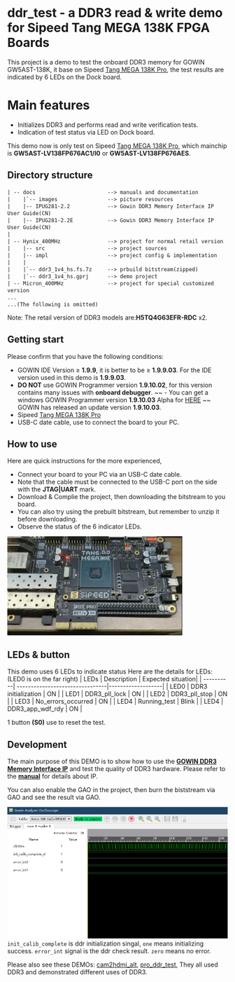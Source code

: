 # ddr_test - a DDR3 read & write demo for Sipeed Tang MEGA 138K FPGA Boards

This project is a demo to test the onboard DDR3 memory for GOWIN GW5AST-138K, it base on Sipeed [Tang MEGA 138K Pro](https://wiki.sipeed.com/hardware/en/tang/tang-mega-138k/mega-138k-pro.html), the test results are indicated by 6 LEDs on the Dock board.

# Main features

- Initializes DDR3 and performs read and write verification tests.
- Indication of test status via LED on Dock board.

This demo now is only test on Sipeed [Tang MEGA 138K Pro](https://wiki.sipeed.com/hardware/en/tang/tang-mega-138k/mega-138k-pro.html), which mainchip is **GW5AST-LV138FP676AC1/l0** or **GW5AST-LV138FP676AES**.   

## Directory structure

```
| -- docs                       --> manuals and documentation   
|    |`-- images                --> picture resources  
|    |-- IPUG281-2.2            --> Gowin DDR3 Memory Interface IP User Guide(CN)
|    |-- IPUG281-2.2E           --> Gowin DDR3 Memory Interface IP User Guide(CN)
|
| -- Hynix_400MHz               --> project for normal retail version
|    |-- src                    --> project sources 
|    |-- impl                   --> project config & implementation 
|    |
|    |`-- ddr3_1v4_hs.fs.7z     --> prbuild bitstream(zipped)                       
|    |`-- ddr3_1v4_hs.gprj      --> demo project
| -- Micron_400MHz              --> project for special customized version
...
...(The following is omitted)

```
Note: The retail version of DDR3 models are:**H5TQ4G63EFR-RDC** x2.

## Getting start
Please confirm that you have the following conditions:
- GOWIN IDE Version ≥ **1.9.9**, it is better to be ≥ **1.9.9.03**. For the IDE version used in this demo is **1.9.9.03**.
- **DO NOT** use GOWIN Programmer version **1.9.10.02**, for this version contains many issues with **onboard debugger**.
~~ - You can get a windows GOWIN Programmer version **1.9.10.03** Alpha for [HERE](https://api.dl.sipeed.com/shareURL/TANG/programmer) ~~ GOWIN has released an update version **1.9.10.03**.
- Sipeed [Tang MEGA 138K Pro](https://wiki.sipeed.com/hardware/en/tang/tang-mega-138k/mega-138k-pro.html)
- USB-C date cable, use to connect the board to your PC.  

## How to use

Here are quick instructions for the more experienced,
- Connect your board to your PC via an USB-C date cable. 
- Note that the cable must be connected to the USB-C port on the side with the **JTAG|UART** mark.
- Download & Complie the project, then downloading the bitstream to you board.
- You can also try using the prebuilt bitstream, but remember to unzip it before downloading.
- Observe the status of the 6 indicator LEDs.

<img src="./docs/images/ddr_test_138K-Pro.webp" width=400>

## LEDs & button

This demo uses 6 LEDs to indicate status 
Here are the details for LEDs:(LED0 is on the far right)
| LEDs      | Description                     | Expected situation|
| ----------| --------------------------------|-------------------|
| LED0      |  DDR3 initialization            | ON                |
| LED1      |  DDR3_pll_lock                  | ON                |
| LED2      |  DDR3_pll_stop                  | ON                |
| LED3      |  No_errors_occurred             | ON                |
| LED4      |  Running_test                   | Blink             |
| LED4      |  DDR3_app_wdf_rdy               | ON                |

1 button **(S0)** use to reset the test.  

## Development

The main purpose of this DEMO is to show how to use the **[GOWIN DDR3 Memory Interface IP](https://www.gowinsemi.com/en/support/ip_detail/14/)** and test the quality of DDR3 hardware. Please refer to the **[manual](./docs/IPUG281-2.2E.pdf)** for details about IP.

You can also enable the GAO in the project, then burn the biststream via GAO and see the result via GAO.

![ddr_test](../.assets/ddr_test.png)
`init_calib_complete` is ddr initialization singal, `one` means initializing success.
`error_int` signal is the ddr check result. `zero` means no error.

Please also see these DEMOs: [cam2hdmi_alt](../cam2hdmi_alt/), [pro_ddr_test](../pro_ddr_test/), They all used DDR3 and demonstrated different uses of DDR3.